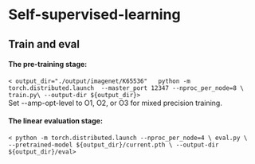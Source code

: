 # Self-supervised-learning
## Train and eval
#### The pre-training stage:
`< output_dir="./output/imagenet/K65536"  
   python -m torch.distributed.launch  --master_port 12347 --nproc_per_node=8 \  
    train.py\
    --output-dir ${output_dir}>`  
    Set --amp-opt-level to O1, O2, or O3 for mixed precision training. 
 #### The linear evaluation stage:
 `< python -m torch.distributed.launch --nproc_per_node=4 \
    eval.py \  
    --pretrained-model ${output_dir}/current.pth \
    --output-dir ${output_dir}/eval>`
